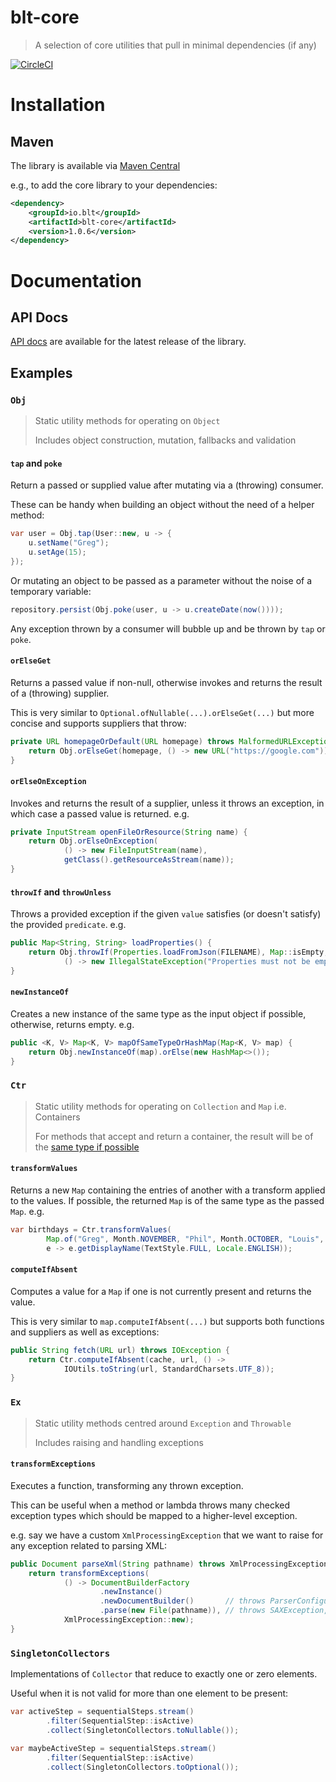 # blt-core
> A selection of core utilities that pull in minimal dependencies (if any)

[![CircleCI](https://dl.circleci.com/status-badge/img/gh/michaelcowan/blt-core/tree/master.svg?style=svg)](https://dl.circleci.com/status-badge/redirect/gh/michaelcowan/blt-core/tree/master)

# Installation

## Maven

The library is available via [Maven Central](https://central.sonatype.com/artifact/io.blt/blt-core)

e.g., to add the core library to your dependencies:

```xml
<dependency>
    <groupId>io.blt</groupId>
    <artifactId>blt-core</artifactId>
    <version>1.0.6</version>
</dependency>
```

# Documentation

## API Docs

[API docs](https://michaelcowan.github.io/blt-core/apidocs) are available for the latest release of the library.

## Examples

### `Obj`

> Static utility methods for operating on `Object`
> 
> Includes object construction, mutation, fallbacks and validation

#### `tap` and `poke`

Return a passed or supplied value after mutating via a (throwing) consumer.

These can be handy when building an object without the need of a helper method:

```java
var user = Obj.tap(User::new, u -> {
    u.setName("Greg");
    u.setAge(15);
});
```

Or mutating an object to be passed as a parameter without the noise of a temporary variable:

```java
repository.persist(Obj.poke(user, u -> u.createDate(now())));
```

Any exception thrown by a consumer will bubble up and be thrown by `tap` or `poke`.

#### `orElseGet`

Returns a passed value if non-null, otherwise invokes and returns the result of a (throwing) supplier.

This is very similar to `Optional.ofNullable(...).orElseGet(...)` but more concise and supports suppliers that throw:

```java
private URL homepageOrDefault(URL homepage) throws MalformedURLException {
    return Obj.orElseGet(homepage, () -> new URL("https://google.com"));
}
```

#### `orElseOnException`

Invokes and returns the result of a supplier, unless it throws an exception, in which case a passed value is returned. 
e.g.

```java
private InputStream openFileOrResource(String name) {
    return Obj.orElseOnException(
            () -> new FileInputStream(name),
            getClass().getResourceAsStream(name));
}
```

#### `throwIf` and `throwUnless`

Throws a provided exception if the given `value` satisfies (or doesn't satisfy) the provided `predicate`.
e.g.

```java
public Map<String, String> loadProperties() {
    return Obj.throwIf(Properties.loadFromJson(FILENAME), Map::isEmpty,
            () -> new IllegalStateException("Properties must not be empty"));
}
```

#### `newInstanceOf`

Creates a new instance of the same type as the input object if possible, otherwise, returns empty. e.g.

```java
public <K, V> Map<K, V> mapOfSameTypeOrHashMap(Map<K, V> map) {
    return Obj.newInstanceOf(map).orElse(new HashMap<>());
}
```

### `Ctr`

> Static utility methods for operating on `Collection` and `Map` i.e. Containers
> 
> For methods that accept and return a container, the result will be of the [same type if possible](#newInstanceOf)

#### `transformValues`

Returns a new `Map` containing the entries of another with a transform applied to the values. 
If possible, the returned `Map` is of the same type as the passed `Map`.
e.g.

```java
var birthdays = Ctr.transformValues(
        Map.of("Greg", Month.NOVEMBER, "Phil", Month.OCTOBER, "Louis", Month.FEBRUARY), 
        e -> e.getDisplayName(TextStyle.FULL, Locale.ENGLISH));
```

#### `computeIfAbsent`

Computes a value for a `Map` if one is not currently present and returns the value.

This is very similar to `map.computeIfAbsent(...)` but supports both functions and suppliers as well as exceptions:

```java
public String fetch(URL url) throws IOException {
    return Ctr.computeIfAbsent(cache, url, () ->
            IOUtils.toString(url, StandardCharsets.UTF_8));
}
```

### `Ex`

> Static utility methods centred around `Exception` and `Throwable`
> 
> Includes raising and handling exceptions

#### `transformExceptions`

Executes a function, transforming any thrown exception.

This can be useful when a method or lambda throws many checked exception types which should be mapped to a higher-level
exception.

e.g. say we have a custom `XmlProcessingException` that we want to raise for any exception related to parsing XML:

```java
public Document parseXml(String pathname) throws XmlProcessingException {
    return transformExceptions(
            () -> DocumentBuilderFactory
                    .newInstance()
                    .newDocumentBuilder()       // throws ParserConfigurationException
                    .parse(new File(pathname)), // throws SAXException, IOException
            XmlProcessingException::new);
}
```

### `SingletonCollectors`

Implementations of `Collector` that reduce to exactly one or zero elements.

Useful when it is not valid for more than one element to be present:

```java
var activeStep = sequentialSteps.stream()
        .filter(SequentialStep::isActive)
        .collect(SingletonCollectors.toNullable());
```

```java
var maybeActiveStep = sequentialSteps.stream()
        .filter(SequentialStep::isActive)
        .collect(SingletonCollectors.toOptional());
```
